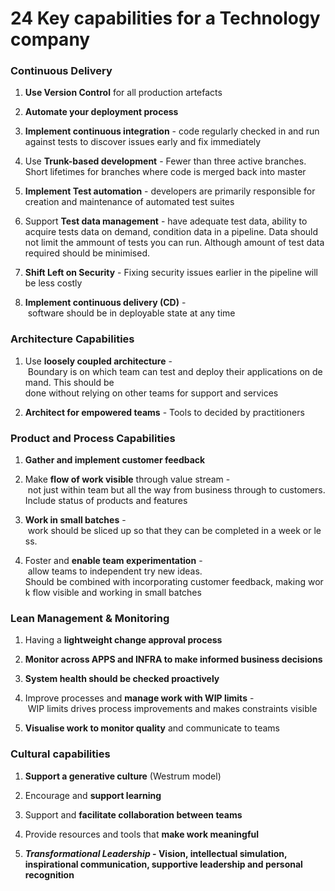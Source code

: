 # 24 Key capabilities for a Technology company

### Continuous Delivery
1. **Use Version Control** for all production artefacts

2. **Automate your deployment process**

3. **Implement continuous integration** - code regularly checked in and run against tests to discover issues early and fix immediately

4. Use **Trunk-based development** - Fewer than three active branches. Short lifetimes for branches where code is merged back into master

5. **Implement Test automation** - developers are primarily responsible for creation and maintenance of automated test suites 

6. Support **Test data management** - have adequate test data, ability to acquire tests data on demand, condition data in a pipeline. Data should not limit the ammount of tests you can run. Although amount of test data required should be minimised.

7. **Shift Left on Security** - Fixing security issues earlier in the pipeline will be less costly

8. **Implement continuous delivery (CD)** - software should be in deployable state at any time

### Architecture Capabilities
1. Use **loosely coupled architecture** - Boundary is on which team can test and deploy their applications on demand.
This should be done without relying on other teams for support and services

2. **Architect for empowered teams** - Tools to decided by practitioners

### Product and Process Capabilities
1. **Gather and implement customer feedback**

2. Make **flow of work visible** through value stream - not just within team but all the way from business through to customers.
Include status of products and features

3. **Work in small batches** - work should be sliced up so that they can be completed in a week or less. 

4. Foster and **enable team experimentation** - allow teams to independent try new ideas. 
Should be combined with incorporating customer feedback, making work flow visible and working in small batches

### Lean Management & Monitoring
1. Having a **lightweight change approval process**

2. **Monitor across APPS and INFRA to make informed business decisions**

3. **System health should be checked proactively**

4. Improve processes and **manage work with WIP limits** - WIP limits drives process improvements and makes constraints visible

5. **Visualise work to monitor quality** and communicate to teams

### Cultural capabilities
1. **Support a generative culture**  (Westrum model)

2. Encourage and **support learning**

3. Support and **facilitate collaboration between teams**

4. Provide resources and tools that **make work meaningful**

5. **_Transformational Leadership_ - Vision, intellectual simulation, inspirational communication, supportive leadership and personal recognition**
